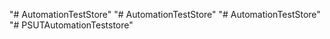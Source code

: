 "# AutomationTestStore" 
"# AutomationTestStore" 
"# AutomationTestStore" 
"# PSUTAutomationTeststore" 
